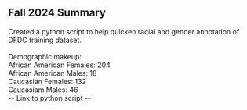 ## Fall 2024 Summary
Created a python script to help quicken racial and gender annotation of DFDC training dataset. 
<br><br> Demographic makeup:
<br> African American Females: 204
<br> African American Males: 18
<br> Caucasian Females: 132
<br> Caucasiam Males: 46
<br>-- Link to python script --
